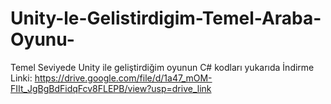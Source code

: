 # Unity-le-Gelistirdigim-Temel-Araba-Oyunu-
Temel Seviyede Unity ile geliştirdiğim oyunun C# kodları yukarıda
İndirme Linki: https://drive.google.com/file/d/1a47_mOM-FIIt_JgBgBdFidqFcv8FLEPB/view?usp=drive_link
